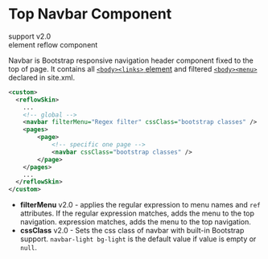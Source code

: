# Top Navbar Component

support <span class="badge badge-primary">v2.0</span><br/>
element <span class="badge badge-secondary">reflow</span> <span class="badge badge-info">component</span>

Navbar is Bootstrap responsive navigation header component fixed to the top of page. It contains all [`<body><links>` element][site-links] and filtered [`<body><menu>`][site-menus] declared in site.xml.

```xml
<custom>
  <reflowSkin>
    ...
    <!-- global -->
    <navbar filterMenu="Regex filter" cssClass="bootstrap classes" />
    <pages>
        <page>
            <!-- specific one page -->
            <navbar cssClass="bootstrap classes" />
        </page>
    </pages>
    ...
  </reflowSkin>
</custom>
```

- **filterMenu** <span class="badge badge-light">v2.0</span> - applies the regular expression to menu names and `ref` attributes. If the regular expression matches, adds the menu to the top navigation.
    expression matches, adds the menu to the top navigation.
- **cssClass** <span class="badge badge-light">v2.0</span> - Sets the css class of navbar with built-in Bootstrap support. `navbar-light bg-light` is the default value if value is empty or `null`.

[site-menus]: http://maven.apache.org/plugins/maven-site-plugin/examples/sitedescriptor.html#Including_Generated_Content
[site-links]: http://maven.apache.org/plugins/maven-site-plugin/examples/sitedescriptor.html#Links
